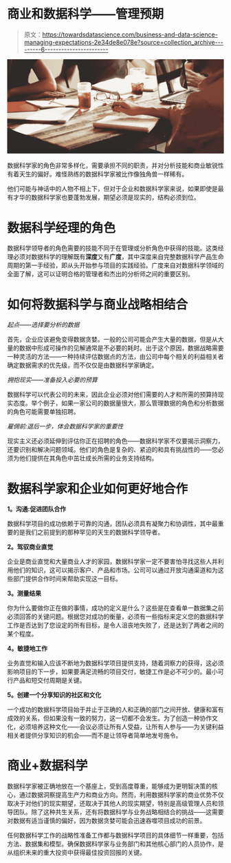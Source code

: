 # 商业和数据科学——管理预期

> 原文：<https://towardsdatascience.com/business-and-data-science-managing-expectations-2e34de8e078e?source=collection_archive---------6----------------------->

![](img/28eff5ba3f14571f72df191d0654ada0.png)

数据科学家的角色非常多样化，需要承担不同的职责，并对分析技能和商业敏锐性有着天生的偏好。难怪熟练的数据科学家被比作像独角兽一样稀有。

他们可能与神话中的人物不相上下，但对于企业和数据科学家来说，如果即使是最有才华的数据科学家也要蓬勃发展，期望必须是现实的，结构必须到位。

# 数据科学经理的角色

数据科学领导者的角色需要的技能不同于在管理或分析角色中获得的技能。这类经理必须对数据科学的理解既有**深度**又有**广度**，其中深度来自完整数据科学产品生命周期的第一手经验，即从头开始参与项目的实践经验。广度来自对数据科学领域的全面了解，这可以证明合格的管理者和杰出的分析师之间的重要区别。

# 如何将数据科学与商业战略相结合

*起点——选择要分析的数据*

首先，企业应该避免变得数据贪婪。一般的公司可能会产生大量的数据，但是从大量的数据中形成可操作的见解通常是不必要的耗时。出于这个原因，数据战略需要一种灵活的方法——一种持续评估数据点的方法，由公司中每个相关的利益相关者确定数据需求的优先级，而不仅仅是由数据科学家确定。

*拥抱现实——准备投入必要的预算*

数据科学可以代表公司的未来，因此企业必须对他们需要的人才和所需的预算持现实态度。举个例子，如果一家公司的数据量很大，那么管理数据的角色和分析数据的角色可能需要单独招聘。

*雇佣前:退后一步，体会数据科学家的重要性*

现实主义还必须延伸到评估你正在招聘的角色——数据科学家不仅要揭示洞察力，还要识别和解决问题领域。他们的角色是复杂的、紧迫的和具有挑战性的——您必须为他们提供在其角色中茁壮成长所需的业务支持结构。

# 数据科学家和企业如何更好地合作

**1。沟通:促进团队合作**

数据科学项目的成功依赖于可靠的沟通，团队必须具有凝聚力和协调性，其中最重要的是我们之前提到的那种罕见的天生的数据科学领导者。

**2。驾驭商业直觉**

企业是商业直觉和大量商业人才的家园，数据科学家一定不要害怕寻找这些人并利用他们的知识，这可以揭示客户、产品和市场。公司可以通过开放沟通渠道和为这些部门提供合作时间来帮助实现这一目标。

**3。测量结果**

你为什么要做你正在做的事情，成功的定义是什么？这些是在查看单一数据集之前必须回答的关键问题。根据您对成功的衡量，必须有一些指标来定义您的数据科学工作是否达到了您设定的所有目标，是令人沮丧地失败了，还是达到了两者之间的某个程度。

**4。敏捷地工作**

业务直觉和输入应该不断地为数据科学项目提供支持，随着洞察力的获得，这必须影响项目的下一步，如果要满足流畅的项目交付，敏捷工作是必不可少的。最小可行产品和短交付周期是关键。

**5。创建一个分享知识的社区和文化**

一个成功的数据科学项目始于并止于正确的人和正确的部门之间开放、健康和富有成效的关系，但如果没有一致的努力，这一切都不会发生。为了创造一种协作文化，必须培养这种文化——会议必须让所有人受益，让所有人参与——为关键利益相关者提供分享知识的机会——而不是让领导者简单地发号施令。

# 商业+数据科学

数据科学家被正确地放在一个基座上，受到高度尊重，能够成为更明智决策的核心，通过数据洞察提高生产力和商业方向。然而，利用数据科学家的商业优势不仅取决于对他们的现实期望，还取决于其他人的现实期望，特别是高级管理人员和领导团队。除了这种共生关系，还有将数据科学与业务战略相结合的挑战——这需要对数据有适当谨慎的偏好，因为数据贪婪可能会迅速吞噬项目成功的前景。

任何数据科学工作的战略性准备工作都与数据科学项目的具体细节一样重要，包括方法、数据集和模型。确保数据科学家与业务部门和其他核心部门的人员协作，是从组织未来的重大投资中获得最佳投资回报的关键。